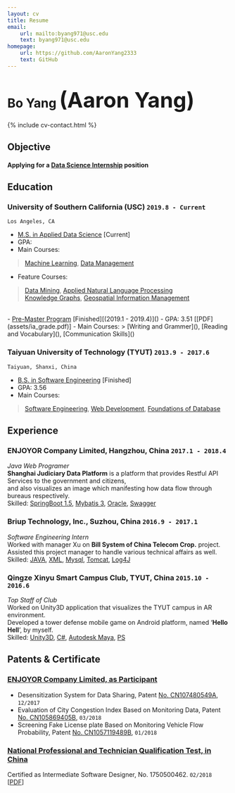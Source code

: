```yaml
---
layout: cv
title: Resume
email: 
    url: mailto:byang971@usc.edu
    text: byang971@usc.edu
homepage:
    url: https://github.com/AaronYang2333
    text: GitHub
---
```

# Bo __Yang__ <font size="9">(Aaron Yang)</font>

{% include cv-contact.html %}

## Objective
#### __Applying for a <u>Data Science Internship</u> position__

## Education

### __University of Southern California (USC)__ `2019.8 - Current`
```
Los Angeles, CA
```
- <u>M.S. in Applied Data Science</u> [Current]
- GPA: 
- Main Courses: 
> [Machine Learning](), [Data Management]()<br>
- Feature Courses: 
> [Data Mining](), [Applied Natural Language Processing]() <br>
> [Knowledge Graphs](), [Geospatial Information Management]() <br>
<br>
- <u>Pre-Master Program</u>  [Finished][(2019.1 - 2019.4)]()
- GPA: 3.51 [[PDF](assets/ia_grade.pdf)]
- Main Courses:
> [Writing and Grammer](), [Reading and Vocabulary](), [Communication Skills]() <br>

### __Taiyuan University of Technology (TYUT)__ `2013.9 - 2017.6`
```
Taiyuan, Shanxi, China
```
- <u>B.S. in Software Engineering</u> [Finished]
- GPA: 3.56
- Main Courses: 
> [Software Engineering](), [Web Development](), [Foundations of Database]() <br>

## Experience

### __ENJOYOR Company Limited, Hangzhou, China__  `2017.1 - 2018.4`
_Java Web Programer_<br>
__Shanghai Judiciary Data Platform__ is a platform that provides Restful API Services to the government and citizens, <br>and also visualizes an image which manifesting how data flow through bureaus respectively.<br>
Skilled: [SpringBoot 1.5](), [Mybatis 3](), [Oracle](), [Swagger]()

### __Briup Technology, Inc., Suzhou, China__ `2016.9 - 2017.1`
_Software Engineering Intern_<br>
Worked with manager Xu on __Bill System of China Telecom Crop.__ project. Assisted this project manager to handle various technical affairs as well.<br>
Skilled: [JAVA](), [XML](), [Mysql](), [Tomcat](), [Log4J]()

### __Qingze Xinyu Smart Campus Club, TYUT, China__ `2015.10 - 2016.6`
_Top Staff of Club_<br>
Worked on Unity3D application that visualizes the TYUT campus in AR environment.<br>
Developed a tower defense mobile game on Android platform, named ‘__Hello Hell__’, by myself.<br>
Skilled: [Unity3D](), [C#](), [Autodesk Maya](), [PS]()

## Patents & Certificate

### [__ENJOYOR Company Limited, as Participant__]()
- Desensitization System for Data Sharing, Patent [No. CN107480549A](), `12/2017`<br>
- Evaluation of City Congestion Index Based on Monitoring Data, Patent [No. CN105869405B](), `03/2018`<br>
- Screening Fake License plate Based on Monitoring Vehicle Flow Probability, Patent [No. CN1057119489B](), `01/2018` <br>

### [__National Professional and Technician Qualification Test, in China__]()
Certified as Intermediate Software Designer, No. 1750500462. `02/2018` [[PDF](assets/nptq.pdf)]

